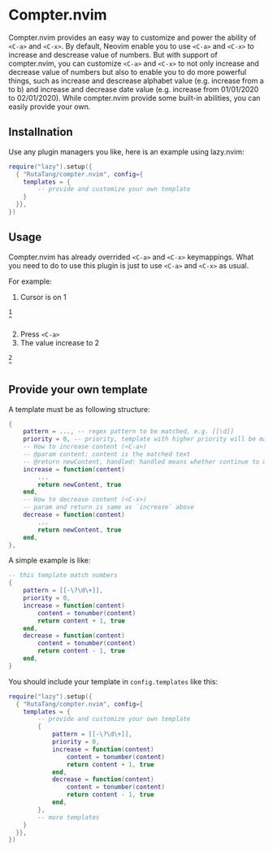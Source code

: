 # Compter.nvim

Compter.nvim provides an easy way to customize and power the ability of `<C-a>` and `<C-x>`. By default, Neovim enable you to use `<C-a>` and `<C-x>` to increase and descrease value of numbers. But with support of compter.nvim, you can customize `<C-a>` and `<C-x>` to not only increase and decrease value of numbers but also to enable you to do more powerful things, such as increase and descrease alphabet value (e.g. increase from a to b) and increase and decrease date value (e.g. increase from 01/01/2020 to 02/01/2020). While compter.nvim provide some built-in abilities, you can easily provide your own.


## Installnation

Use any plugin managers you like, here is an example using lazy.nvim:

```lua
require("lazy").setup({
  { "RutaTang/compter.nvim", config={
    templates = {
        -- provide and customize your own template
    }      
  }},
})
```

## Usage 

Compter.nvim has already overrided `<C-a>` and `<C-x>` keymappings. What you need to do to use this plugin is just to use `<C-a>` and `<C-x>` as usual.

For example:

1. Cursor is on 1

```
1
^
```

2. Press `<C-a>`
3. The value increase to 2

```
2
^
```

## Provide your own template

A template must be as following structure:

```lua
{
    pattern = ..., -- regex pattern to be matched, e.g. [[\d]]
    priority = 0, -- priority, template with higher priority will be matched first
    -- How to increase content (<C-a>)
    -- @param content: content is the matched text
    -- @return newContent, handled: handled means whether continue to matche other templates 
    increase = function(content) 
        ...
        return newContent, true
    end,
    -- How to decrease content (<C-x>)
    -- param and return is same as `increase` above
    decrease = function(content)
        ...
        return newContent, true
    end,
},

```

A simple example is like:

```lua
-- this template match numbers
{
    pattern = [[-\?\d\+]],
    priority = 0,
    increase = function(content)
        content = tonumber(content)
        return content + 1, true
    end,
    decrease = function(content)
        content = tonumber(content)
        return content - 1, true
    end,
}
```

You should include your template in `config.templates` like this:

```lua
require("lazy").setup({
  { "RutaTang/compter.nvim", config={
    templates = {
        -- provide and customize your own template
        {
            pattern = [[-\?\d\+]],
            priority = 0,
            increase = function(content)
                content = tonumber(content)
                return content + 1, true
            end,
            decrease = function(content)
                content = tonumber(content)
                return content - 1, true
            end,
        },
        -- more templates
    }      
  }},
})
```
